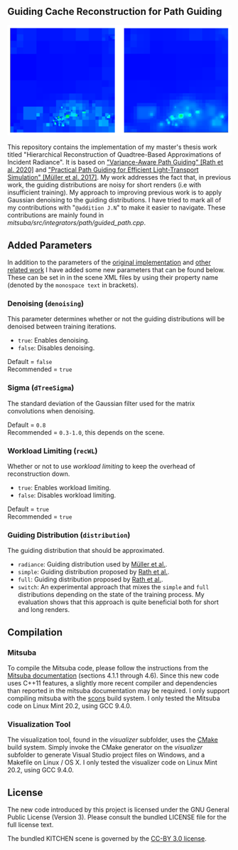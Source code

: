 ## Guiding Cache Reconstruction for Path Guiding

<p align="center">
  <img src="resources/reconstruction.png"  width="600"/>
</p>

This repository contains the implementation of my master's thesis work titled "Hierarchical Reconstruction of Quadtree-Based Approximations of Incident Radiance". It is based on ["Variance-Aware Path Guiding" [Rath et al. 2020]](https://graphics.cg.uni-saarland.de/publications/rath-2020-siggraph-guiding.html) and ["Practical Path Guiding for Efficient Light-Transport Simulation" [Müller et al. 2017]](https://tom94.net). My work addresses the fact that, in previous work, the guiding distributions are noisy for short renders (i.e with insufficient training). My approach to improving previous work is to apply Gaussian denoising to the guiding distributions. I have tried to mark all of my contributions with "`@addition J.N`" to make it easier to navigate. These contributions are mainly found in *mitsuba/src/integrators/path/guided_path.cpp*.



## Added Parameters

In addition to the parameters of the [original implementation](https://github.com/Tom94/practical-path-guiding) and [other related work](https://github.com/iRath96/variance-aware-path-guiding) I have added some new parameters that can be found below. These can be set in in the scene XML files by using their property name (denoted by the `monospace text` in brackets).

### Denoising (`denoising`)
This parameter determines whether or not the guiding distributions will be denoised between training iterations.

* `true`: Enables denoising.
* `false`: Disables denoising.

Default = `false`\
Recommended = `true`

### Sigma (`dTreeSigma`)
The standard deviation of the Gaussian filter used for the matrix convolutions when denoising.

Default = `0.8`\
Recommended = `0.3-1.0`, this depends on the scene.

### Workload Limiting (`recWL`)
Whether or not to use *workload limiting* to keep the overhead of reconstruction down.

* `true`: Enables workload limiting.
* `false`: Disables workload limiting.

Default = `true`\
Recommended = `true`

### Guiding Distribution (`distribution`)
The guiding distribution that should be approximated.

* `radiance`: Guiding distribution used by [Müller et al.](https://github.com/Tom94/practical-path-guiding).
* `simple`: Guiding distribution proposed by [Rath et al.](https://github.com/iRath96/variance-aware-path-guiding).
* `full`: Guiding distribution proposed by [Rath et al.](https://github.com/iRath96/variance-aware-path-guiding).
* `switch`: An experimental approach that mixes the `simple` and `full` distributions depending on the state of the training process. My evaluation shows that this approach is quite beneficial both for short and long renders.

## Compilation

### Mitsuba

To compile the Mitsuba code, please follow the instructions from the [Mitsuba documentation](http://mitsuba-renderer.org/docs.html) (sections 4.1.1 through 4.6). Since this new code uses C++11 features, a slightly more recent compiler and dependencies than reported in the mitsuba documentation may be required. I only support compiling mitsuba with the [scons](https://www.scons.org) build system. I only tested the Mitsuba code on Linux Mint 20.2, using GCC 9.4.0.

### Visualization Tool

The visualization tool, found in the *visualizer* subfolder, uses the [CMake](https://cmake.org/) build system. Simply invoke the CMake generator on the *visualizer* subfolder to generate Visual Studio project files on Windows, and a Makefile on Linux / OS X. I only tested the visualizer code on Linux Mint 20.2, using GCC 9.4.0.


## License

The new code introduced by this project is licensed under the GNU General Public License (Version 3). Please consult the bundled LICENSE file for the full license text.

The bundled KITCHEN scene is governed by the [CC-BY 3.0 license](https://creativecommons.org/licenses/by/3.0/).
